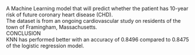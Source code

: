 A Machine Learning model that will predict whether the patient has 10-year risk of future coronary heart disease
(CHD).
<br>
The dataset is from an ongoing cardiovascular study on residents of the town of Framingham, Massachusetts.
<br>
CONCLUSION <br>
KNN has performed better with an accuracy of 0.8496 compared to 0.8475 of the logistic regression model.
